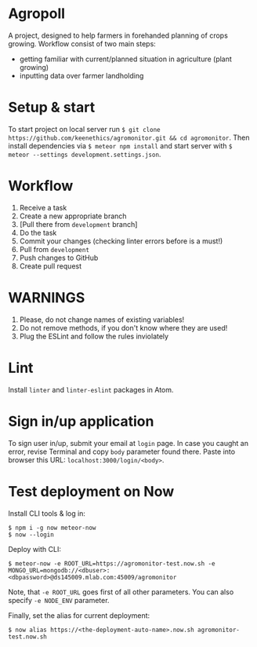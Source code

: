 # Agropoll

A project, designed to help farmers in forehanded planning of crops growing. Workflow consist of two main steps:
* getting familiar with current/planned situation in agriculture (plant growing)
* inputting data over farmer landholding

# Setup & start

To start project on local server run `$ git clone https://github.com/keenethics/agromonitor.git && cd agromonitor`.
Then install dependencies via `$ meteor npm install` and start server with `$ meteor --settings development.settings.json`.

# Workflow

1. Receive a task
2. Create a new appropriate branch
3. [Pull there from `development` branch]
4. Do the task
5. Commit your changes (checking linter errors before is a must!)
6. Pull from `development`
7. Push changes to GitHub
8. Create pull request

# WARNINGS

1. Please, do not change names of existing variables!
2. Do not remove methods, if you don't know where they are used!
3. Plug the ESLint and follow the rules inviolately

# Lint

Install `linter` and `linter-eslint` packages in Atom.

# Sign in/up application

To sign user in/up, submit your email at `login` page. In case you caught an error, revise Terminal and copy `body` parameter found there. Paste into browser this URL: `localhost:3000/login/<body>`.

# Test deployment on Now

Install CLI tools & log in:
```
$ npm i -g now meteor-now
$ now --login
```

Deploy with CLI:
```
$ meteor-now -e ROOT_URL=https://agromonitor-test.now.sh -e MONGO_URL=mongodb://<dbuser>:<dbpassword>@ds145009.mlab.com:45009/agromonitor
```
Note, that `-e ROOT_URL` goes first of all other parameters.
You can also specify `-e NODE_ENV` parameter.

Finally, set the alias for current deployment:
```
$ now alias https://<the-deployment-auto-name>.now.sh agromonitor-test.now.sh
```
